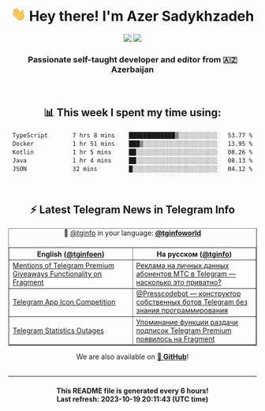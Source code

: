<div align="center">
	<div>
		<h1>
      <img src="./assets/hi.gif" width="30px"> Hey there! I'm Azer Sadykhzadeh
    </h1>
    <img height="18" src="https://komarev.com/ghpvc/?username=sadykhzadeh&label=Views&color=2081c1&style=flat-square" />
		<a href="https://wakatime.com/Azer"> <img height="18" src="https://wakatime.com/badge/user/f80ae27a-c328-426f-a381-bc84136e2dd6.svg" /> </a>
    <h3>
      Passionate self-taught developer and editor from 🇦🇿 Azerbaijan
    </h3>
  </div>
  <br>

<h2>📊 This week I spent my time using:</h2>

<!--START_SECTION:waka-->

```txt
TypeScript       7 hrs 8 mins    █████████████▒░░░░░░░░░░░   53.77 %
Docker           1 hr 51 mins    ███▒░░░░░░░░░░░░░░░░░░░░░   13.95 %
Kotlin           1 hr 5 mins     ██░░░░░░░░░░░░░░░░░░░░░░░   08.26 %
Java             1 hr 4 mins     ██░░░░░░░░░░░░░░░░░░░░░░░   08.13 %
JSON             32 mins         █░░░░░░░░░░░░░░░░░░░░░░░░   04.12 %
```

<!--END_SECTION:waka-->

<br>

<h2>⚡️ Latest Telegram News in Telegram Info</h2>
  <table border>
		<tr>
			<th width="50%">English (<a href="https://t.me/tginfoen">@tginfoen</a>)</th>
			<th>На русском (<a href="https://t.me/tginfo">@tginfo</a>)</th>
		</tr>
		<caption>🚩 <a href="https://t.me/tginfo">@tginfo</a> in your language: <a href="https://t.me/tginfoworld"><b>@tginfoworld</b></a><caption/>
  <tr><td><a href="https://t.me/tginfoen/1753">Mentions of Telegram Premium Giveaways Functionality on Fragment</a></td>
    <td><a href="https://t.me/tginfo/3800">Реклама на личных данных абонентов МТС в Telegram — насколько это приватно?</a></td></tr><tr><td><a href="https://t.me/tginfoen/1752">Telegram App Icon Competition</a></td>
    <td><a href="https://t.me/tginfo/3799">@Presscodebot — конструктор собственных ботов Telegram без знания программирования</a></td></tr><tr><td><a href="https://t.me/tginfoen/1751">Telegram Statistics Outages</a></td>
    <td><a href="https://t.me/tginfo/3798">Упоминание функции раздачи подписок Telegram Premium появилось на Fragment</a></td></tr>
</table>
We are also available on <a href="https://github.com/tginfo"><b>🐙 GitHub</b></a>!
</div>

<br>
<hr>
<h4 align="center">This README file is generated <b>every 6 hours</b>!</br>Last refresh: <b>2023-10-19 20:11:43 (UTC time)</b></h4>
